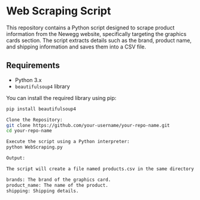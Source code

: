 # Web Scraping Script

This repository contains a Python script designed to scrape product information from the Newegg website, specifically targeting the graphics cards section. The script extracts details such as the brand, product name, and shipping information and saves them into a CSV file.

## Requirements

- Python 3.x
- `beautifulsoup4` library

You can install the required library using pip:
```bash
pip install beautifulsoup4

Clone the Repository:
git clone https://github.com/your-username/your-repo-name.git
cd your-repo-name

Execute the script using a Python interpreter:
python WebScraping.py

Output:

The script will create a file named products.csv in the same directory with the following columns:

brands: The brand of the graphics card.
product_name: The name of the product.
shipping: Shipping details.
